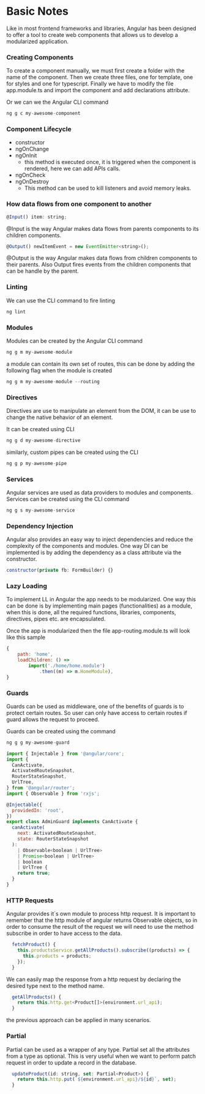# Basic Notes

Like in most frontend frameworks and libraries, Angular has been designed to offer a tool to create web components that allows us to develop a modularized application.

### Creating Components

To create a component manually, we must first create a folder with the name of the component. Then we create three files, one for template, one for styles and one for typescript. Finally we have to modify the file app.module.ts and import the component and add declarations attribute.

Or we can we the Angular CLI command

```javascript
ng g c my-awesome-component
```

### Component Lifecycle

* constructor
* ngOnChange
* ngOnInit
  * this method is executed once, it is triggered when the component is rendered, here we can add APIs calls.
* ngOnCheck
* ngOnDestroy
  * This method can be used to kill listeners and avoid memory leaks.

### How data flows from one component to another

```javascript
@Input() item: string;
```

@Input is the way Angular makes data flows from parents components to its children components. 

```javascript
@Output() newItemEvent = new EventEmitter<string>();
```

@Output is the way Angular makes data flows from children components to their parents. Also Output fires events from the children components that can be handle by the parent.

### Linting

We can use the CLI command to fire linting

```javascript
ng lint
```

### Modules

Modules can be created by the Angular CLI command

```javascript
ng g m my-awesome-module
```

a module can contain its own set of routes, this can be done by adding the following flag when the module is created

```javascript
ng g m my-awesome-module --routing
```

### Directives

Directives are use to manipulate an element from the DOM, it can be use to change the native behavior of an element.

It can be created using CLI

```javascript
ng g d my-awesome-directive
```

similarly, custom pipes can be created using the CLI

```javascript
ng g p my-awesome-pipe
```

### Services

Angular services are used as data providers to modules and components. Services can be created using the CLI command

```javascript
ng g s my-awesome-service
```

### Dependency Injection

Angular also provides an easy way to inject dependencies and reduce the complexity of the components and modules. One way DI can be implemented is by adding the dependency as a class attribute via the constructor.

```javascript
constructor(private fb: FormBuilder) {}
```

### Lazy Loading

To implement LL in Angular the app needs to be modularized. One way this can be done is by implementing main pages \(functionalities\) as a module, when this is done, all the required functions, libraries, components, directives, pipes etc. are encapsulated.

Once the app is modularized then the file app-routing.module.ts will look like this sample

```javascript
{
    path: 'home',
    loadChildren: () =>
        import('./home/home.module')
            .then((m) => m.HomeModule),
}

```

### Guards

Guards can be used as middleware,  one of the benefits of guards is to protect certain routes. So user can only have access to certain routes if guard allows the request to proceed.

Guards can be created using the command

```javascript
ng g g my-awesome-guard
```

```javascript
import { Injectable } from '@angular/core';
import {
  CanActivate,
  ActivatedRouteSnapshot,
  RouterStateSnapshot,
  UrlTree,
} from '@angular/router';
import { Observable } from 'rxjs';

@Injectable({
  providedIn: 'root',
})
export class AdminGuard implements CanActivate {
  canActivate(
    next: ActivatedRouteSnapshot,
    state: RouterStateSnapshot
  ):
    | Observable<boolean | UrlTree>
    | Promise<boolean | UrlTree>
    | boolean
    | UrlTree {
    return true;
  }
}
```

### HTTP Requests

Angular provides it´s own module to process http request. It is important to remember that the http module of angular returns Observable objects, so in order to consume the result of the request we will need to use the method subscribe in order to have access to the data.

```javascript
  fetchProduct() {
    this.productsService.getAllProducts().subscribe((products) => {
      this.products = products;
    });
  }
```

We can easily map the response from a http request by declaring the desired type next to the method name.

```javascript
  getAllProducts() {
    return this.http.get<Product[]>(environment.url_api);
  }
```

the previous approach can be applied in many scenarios.

### Partial

Partial can be used as a wrapper of any type. Partial set all the attributes from a type as optional. This is very useful when we want to perform patch request in order to update a record in the database.

```javascript
  updateProduct(id: string, set: Partial<Product>) {
    return this.http.put(`${environment.url_api}/${id}`, set);
  }
```


